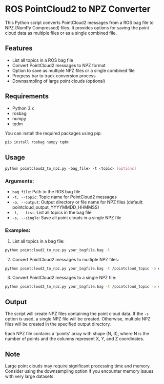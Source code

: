 # ROS PointCloud2 to NPZ Converter

This Python script converts PointCloud2 messages from a ROS bag file to NPZ (NumPy Compressed) files. It provides options for saving the point cloud data as multiple files or as a single combined file.

## Features

- List all topics in a ROS bag file
- Convert PointCloud2 messages to NPZ format
- Option to save as multiple NPZ files or a single combined file
- Progress bar to track conversion process
- Downsampling of large point clouds (optional)

## Requirements

- Python 3.x
- rosbag
- numpy
- tqdm

You can install the required packages using pip:
```bash
pip install rosbag numpy tqdm
```

## Usage
```bash
python pointcloud2_to_npz.py <bag_file> -t <topic> [options]
```

### Arguments:

- `bag_file`: Path to the ROS bag file
- `-t, --topic`: Topic name for PointCloud2 messages
- `-o, --output`: Output directory or file name for NPZ files (default: pointcloud_output_YYYYMMDD_HHMMSS)
- `-l, --list`: List all topics in the bag file
- `-s, --single`: Save all point clouds in a single NPZ file

### Examples:

1. List all topics in a bag file:
```bash
python pointcloud2_to_npz.py your_bagfile.bag -l
```
2. Convert PointCloud2 messages to multiple NPZ files:
```bash
python pointcloud2_to_npz.py your_bagfile.bag -t /pointcloud_topic -o output_directory
```
3. Convert PointCloud2 messages to a single NPZ file:
```bash
python pointcloud2_to_npz.py your_bagfile.bag -t /pointcloud_topic -o combined_output.npz -s
```

## Output

The script will create NPZ files containing the point cloud data. If the `-s` option is used, a single NPZ file will be created. Otherwise, multiple NPZ files will be created in the specified output directory.

Each NPZ file contains a 'points' array with shape (N, 3), where N is the number of points and the columns represent X, Y, and Z coordinates.

## Note

Large point clouds may require significant processing time and memory. Consider using the downsampling option if you encounter memory issues with very large datasets.